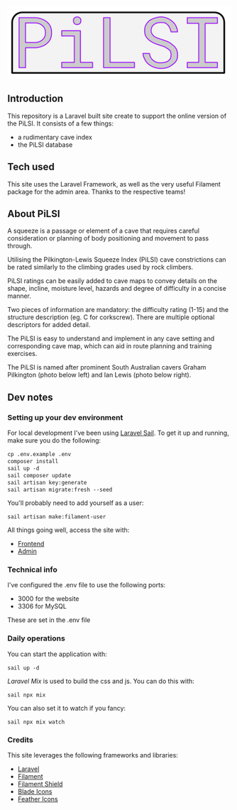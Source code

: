 <p align="center">

![title](pilsi-logo.png "Pilkington-Lewis Squeeze Index")

</p>

## Introduction

This repository is a Laravel built site create to support the online version of the PiLSI.  It consists of a few things:

* a rudimentary cave index
* the PiLSI database

## Tech used

This site uses the Laravel Framework, as well as the very useful Filament package for the admin area.  Thanks to the respective teams!

## About PiLSI

A squeeze is a passage or element of a cave that requires careful consideration or planning of body positioning and movement to pass through.

Utilising the Pilkington-Lewis Squeeze Index (PiLSI) cave constrictions can be rated similarly to the climbing grades used by rock climbers.

PiLSI ratings can be easily added to  cave maps to convey details on the shape, incline, moisture level, hazards and degree of difficulty in a concise manner.

Two pieces of information are mandatory: the difficulty rating (1-15) and the structure description (eg. C for corkscrew). There are multiple optional descriptors for added detail.

The PiLSI is easy to understand and implement in any cave setting and corresponding cave map, which can aid in route planning and training exercises.

The PiLSI is named after prominent South Australian cavers Graham Pilkington (photo below left) and Ian Lewis (photo below right).

## Dev notes

### Setting up your dev environment

For local development I've been using [Laravel Sail](https://laravel.com/docs/9.x/sail).  To get it up and running, make sure you do the following:

    cp .env.example .env
    composer install
    sail up -d
    sail composer update
    sail artisan key:generate
    sail artisan migrate:fresh --seed

You'll probably need to add yourself as a user:

    sail artisan make:filament-user

All things going well, access the site with:

- [Frontend](http://localhost:3000)
- [Admin](http://localhost:3000/admin)

### Technical info

I've configured the .env file to use the following ports:

- 3000 for the website
- 3306 for MySQL

These are set in the .env file

### Daily operations

You can start the application with:

    sail up -d

*Laravel Mix* is used to build the css and js.  You can do this with:

    sail npx mix

You can also set it to watch if you fancy:

    sail npx mix watch

### Credits

This site leverages the following frameworks and libraries:

- [Laravel](https://laravel.com/)
- [Filament](https://filamentphp.com/)
- [Filament Shield](https://github.com/bezhanSalleh/filament-shield)
- [Blade Icons](https://github.com/blade-ui-kit/blade-icons)
- [Feather Icons](https://github.com/brunocfalcao/blade-feather-icons)
